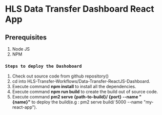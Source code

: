 # HLS Data Transfer Dashboard React App

## Prerequisites

1. Node JS
2. NPM


### `Steps to deploy the Dashoboard`

1. Check out source code from github repository()
2. cd into HLS-Transfer-Workflows/Data-Transfer-ReactJS-Dashboard.
3. Execute command **npm install** to install all the dependencies.
4. Execute command **npm run build** to create the build out of source code.
5. Execute command **pm2 serve {path-to-build}/ {port}  --name "{name}"** to deploy the build(e.g : pm2 serve build/ 5000 --name "my-react-app").
